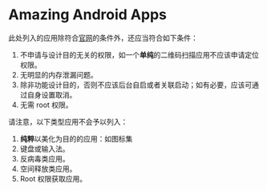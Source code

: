 # Amazing Android Apps

此处列入的应用除符合[官网](http://amazingapps.org/#two)的条件外，还应当符合如下条件：

1. 不申请与设计目的无关的权限，如一个**单纯**的二维码扫描应用不应该申请定位权限。
1. 无明显的内存泄漏问题。
1. 除非功能设计目的，否则不应该后台自启或者关联启动；如有必要，应该可通过自身设置取消。
1. 无需 root 权限。

请注意，以下类型应用不会予以列入：

1. **纯粹**以美化为目的的应用：如图标集
2. 键盘或输入法。
3. 反病毒类应用。
4. 空间释放类应用。
5. Root 权限获取应用。

